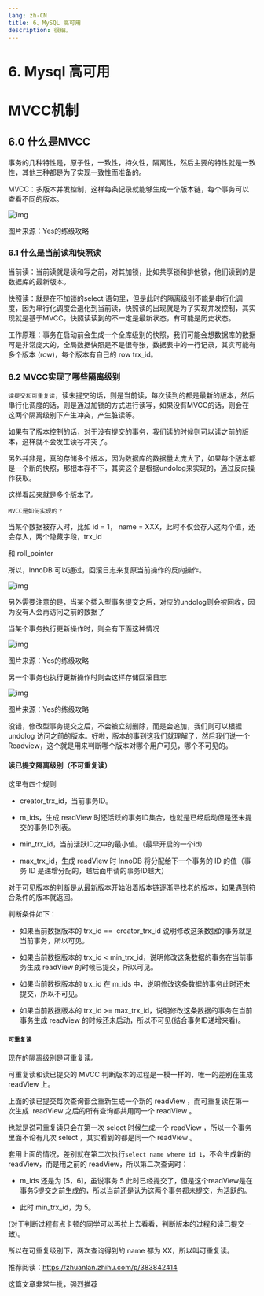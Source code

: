 ```yaml
---
lang: zh-CN
title: 6、MySQL 高可用
description: 很细。
---
```





# 6. Mysql 高可用

# MVCC机制

<p id="MVCC"></p>

## 6.0 什么是MVCC

事务的几种特性是，原子性，一致性，持久性，隔离性，然后主要的特性就是一致性，其他三种都是为了实现一致性而准备的。

MVCC：多版本并发控制，这样每条记录就能够生成一个版本链，每个事务可以查看不同的版本。

![img](https://chengxuchu-1301103198.cos.ap-beijing.myqcloud.com/Photo/202304221550005.png)

<p id="当前读和快照读"></p>

图片来源：Yes的练级攻略

### 6.1 什么是当前读和快照读

当前读：当前读就是读和写之前，对其加锁，比如共享锁和排他锁，他们读到的是数据库的最新版本。

快照读：就是在不加锁的select 语句里，但是此时的隔离级别不能是串行化调度，因为串行化调度会退化到当前读，快照读的出现就是为了实现并发控制，其实现就是基于MVCC，快照读读到的不一定是最新状态，有可能是历史状态。

工作原理：事务在启动前会生成一个全库级别的快照，我们可能会想数据库的数据可是非常庞大的，全局数据快照是不是很夸张，数据表中的一行记录，其实可能有多个版本 (row)，每个版本有自己的 row trx_id。

<p id="实现隔离级别"></p>

### 6.2 MVCC实现了哪些隔离级别

`读提交和可重复读`，读未提交的话，则是当前读，每次读到的都是最新的版本，然后串行化调度的话，则是通过加锁的方式进行读写，如果没有MVCC的话，则会在这两个隔离级别下产生冲突，产生脏读等。

如果有了版本控制的话，对于没有提交的事务，我们读的时候则可以读之前的版本，这样就不会发生读写冲突了。

另外并非是，真的存储多个版本，因为数据库的数据量太庞大了，如果每个版本都是一个新的快照，那根本存不下，其实这个是根据undolog来实现的，通过反向操作获取。

这样看起来就是多个版本了。

`MVCC是如何实现的？`

当某个数据被存入时，比如 id  =  1， name = XXX，此时不仅会存入这两个值，还会存入，两个隐藏字段，trx_id

和 roll_pointer

所以，InnoDB 可以通过，回滚日志来复原当前操作的反向操作。

![img](https://chengxuchu-1301103198.cos.ap-beijing.myqcloud.com/Photo/202304221550274.png)

另外需要注意的是，当某个插入型事务提交之后，对应的undolog则会被回收，因为没有人会再访问之前的数据了

当某个事务执行更新操作时，则会有下面这种情况

![img](https://chengxuchu-1301103198.cos.ap-beijing.myqcloud.com/Photo/202304221550563.png)

图片来源：Yes的练级攻略

另一个事务也执行更新操作时则会这样存储回滚日志

![img](https://chengxuchu-1301103198.cos.ap-beijing.myqcloud.com/Photo/202304221550951.png)

图片来源：Yes的练级攻略

没错，修改型事务提交之后，不会被立刻删除，而是会追加，我们则可以根据undolog 访问之前的版本。好啦，版本的事到这我们就理解了，然后我们说一个Readview，这个就是用来判断哪个版本对哪个用户可见，哪个不可见的。

#### 读已提交隔离级别（不可重复读）

这里有四个规则

- creator_trx_id，当前事务ID。

- m_ids，生成 readView 时还活跃的事务ID集合，也就是已经启动但是还未提交的事务ID列表。

- min_trx_id，当前活跃ID之中的最小值。（最早开启的一个id）

- max_trx_id，生成 readView 时 InnoDB 将分配给下一个事务的 ID 的值（事务 ID 是递增分配的，越后面申请的事务ID越大）

对于可见版本的判断是从最新版本开始沿着版本链逐渐寻找老的版本，如果遇到符合条件的版本就返回。

判断条件如下：

- 如果当前数据版本的 trx_id ==  creator_trx_id 说明修改这条数据的事务就是当前事务，所以可见。

- 如果当前数据版本的 trx_id  <  min_trx_id，说明修改这条数据的事务在当前事务生成 readView 的时候已提交，所以可见。

- 如果当前数据版本的 trx_id 在 m_ids 中，说明修改这条数据的事务此时还未提交，所以不可见。

- 如果当前数据版本的 trx_id >= max_trx_id，说明修改这条数据的事务在当前事务生成 readView 的时候还未启动，所以不可见(结合事务ID递增来看)。

#### `可重复读`

现在的隔离级别是可重复读。

可重复读和读已提交的 MVCC 判断版本的过程是一模一样的，唯一的差别在生成 readView 上。

上面的读已提交每次查询都会重新生成一个新的 readView ，而可重复读在第一次生成  readView 之后的所有查询都共用同一个 readView 。

也就是说可重复读只会在第一次 select 时候生成一个 readView ，所以一个事务里面不论有几次 select ，其实看到的都是同一个 readView 。

套用上面的情况，差别就在第二次执行`select name where id 1`，不会生成新的 readView，而是用之前的 readView，所以第二次查询时：

- m_ids 还是为 [5，6]，虽说事务 5 此时已经提交了，但是这个readView是在事务5提交之前生成的，所以当前还是认为这两个事务都未提交，为活跃的。

- 此时 min_trx_id，为 5。

(对于判断过程有点卡顿的同学可以再拉上去看看，判断版本的过程和读已提交一致)。

所以在可重复级别下，两次查询得到的 name 都为 XX，所以叫可重复读。

推荐阅读：https://zhuanlan.zhihu.com/p/383842414

这篇文章非常牛批，强烈推荐
